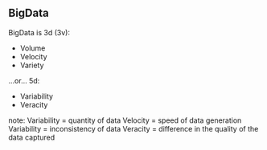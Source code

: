 ##  BigData

BigData is 3d (3v):

 * Volume
 * Velocity
 * Variety

...or... 5d:

 * Variability
 * Veracity

note:
Variability = quantity of data
Velocity = speed of data generation
Variability = inconsistency of data
Veracity = difference in the quality of the data captured
